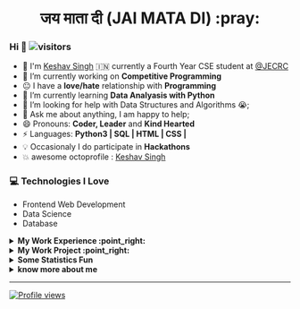 <!-- <div align='center'>
<h1>:sagittarius:<a href='https://keshavsingh4522.github.io/'>Keshav Singh</a></h1>:india:

</div> -->
<div align='center'><h1> जय माता दी (JAI MATA DI) :pray:</h1></div>
<!-- [![Linkedin Badge](https://img.shields.io/badge/-Keshav_Singh-blue?style=round-square&logo=Linkedin&logoColor=white&link=https://www.linkedin.com/in/keshavsingh4522)](https://www.linkedin.com/in/keshavsingh4522) [![Twitter Badge](https://img.shields.io/badge/-@Keshavsingh4522-1ca0f1?style=round-square&labelColor=1ca0f1&logo=twitter&logoColor=white&link=https://twitter.com/Keshavsingh4522)](https://twitter.com/Keshavsingh4522) [![Gmail Badge](https://img.shields.io/badge/-keshavsingh4522@gmail.com-c14438?style=round-square&logo=Gmail&logoColor=white&link=mailto:keshavsingh4522@gmail.com)](mailto:keshavsingh4522.com) -->

<!-- https://cdn.jsdelivr.net/npm/simple-icons@v3/icons/ -->
### Hi  👋  ![visitors](https://visitor-badge.glitch.me/badge?page_id=https://github.com/keshavsingh4522)
- :school: I'm [Keshav Singh](https://keshavsingh4522.github.io/)  :india: currently a Fourth Year CSE student at <a href="https://jecrcfoundation.com/">@JECRC  </a>
- 🔭 I’m currently working on  **Competitive Programming**
- :neutral_face: I have a **love/hate** relationship with **Programming**
- 🌱 I’m currently learning **Data Analyasis with Python**
- 🤔 I’m looking for help with Data Structures and Algorithms 😭;
- 💬 Ask me about anything, I am happy to help;
- 😄 Pronouns: **Coder, Leader** and **Kind Hearted**
- ⚡ Languages: **Python3 | SQL | HTML | CSS |**
- :bulb: Occasionaly I do participate in **Hackathons**
- :boom: awesome octoprofile : [Keshav Singh](https://octoprofile.now.sh/user?id=keshavsingh4522)

<!-- ### My Work Experience :point_right:

| Job Name | Roles & responsibilities | Duration |
| ----- | ------ | ----- |
| **Problem Setter(Procode)** | Setting Problems ranging from easy to medium and hard levels | March 2020 - Present | -->

### :computer: Technologies I Love
* Frontend Web Development
* Data Science
* Database


<details>
<summary><b> My Work Experience :point_right: </b></summary>
<table>
  <thead>
    <tr>
      <th>Job Name</th>
      <th>Roles & responsibilities</th>
      <th>Duration</th>
    </tr>
  </thead>
  <tbody>
    <tr>
      <td><b>Problem Setter(Procode)</b></td>
      <td>Setting Problems ranging from easy to medium and hard levels</td>
      <td>March 2020 - Present</td>
    </tr>
  </tbody>
</table>
</details>



<details>
<summary><b> My Work Project :point_right:</b></summary>
<table>
  <thead>
    <tr>
      <th>Project Name</th>
      <th>Skills used</th>
    </tr>
  </thead>
  <tbody>
    <tr>
      <td><a href='https://keshavsingh4522.github.io/Projects/Calculator/'>Calculator</a></td>
      <td>Html,Css</td>
    </tr>
    <tr>
      <td><a href='https://keshavsingh4522.github.io/Projects/Wordpad/'>Wordpad</a></td>
      <td>Html,Css,Javascript</td>
    </tr>
    <tr>
      <td><a href='https://keshavsingh4522.github.io/music-player/'>Music Player</a></td>
      <td>HTML,HTML5,CSS,CSS3,Javascript,jQuery</td>
    </tr>
    <tr>
      <td><a href="https://keshavsingh4522.github.io/Projects/switcher-app/">witcher app</a></td>
      <td>HTML,CSS,jQuery</td>
    </tr>
  </tbody>
</table>
</details>


<!-- ### Some Statistics Fun

![Keshav Singh's github stats](https://github-readme-stats.vercel.app/api/top-langs/?username=keshavsingh4522&theme=radical&hide_langs_below=4) ![Keshav Singh's TOp Langs](https://github-readme-stats.vercel.app/api?username=keshavsingh4522&show_icons=true&theme=radical) -->
<details>
<summary><b> Some Statistics Fun </b></summary>
<img src='https://github-readme-stats.vercel.app/api/top-langs/?username=keshavsingh4522&theme=radical&hide_langs_below=4'/>
<img src='https://github-readme-stats.vercel.app/api?username=keshavsingh4522&show_icons=true&theme=radical' />
</details>


<details>
<summary><b> know more about me </b></summary>
<br /><br />
<ul>
<li>Socila Media</li>
</ul>
 <a href="https://discord.gg/eDTmKjr" title='Discord' >
    <img align="left" alt="Keshav's Discord" src="https://img.icons8.com/fluent/32/000000/discord-new-logo.png" />
</a>
 <a href="https://twitter.com/Keshavsingh4522" title='Twitter'>
    <img align="left" alt="Keshav Singh | Twitter" src="https://img.icons8.com/fluent/32/000000/twitter.png" />
    <!-- <img src="https://img.icons8.com/fluent/48/000000/twitter.png"/> -->
</a>
 <a href="https://www.linkedin.com/in/keshavsingh4522/" title='Linkedin'>
    <img align="left" alt="Keshav's LinkdeIN" src="https://img.icons8.com/color/32/000000/linkedin.png" />
</a>
<a href="https://t.me/keshavsingh3197" title='Telegram'>
    <img align="left" alt="Keshav's Telegram" src="https://img.icons8.com/fluent/32/000000/telegram-app.png" />
</a>
<a href="https://www.instagram.com/keshavsingh3197/" title='Instagram'>
    <img align="left" alt="Keshav's Instagram" src="https://img.icons8.com/fluent/32/000000/instagram-new.png" />
</a>
<a href="https://www.reddit.com/user/keshavsingh4522/" title='reddit'>
    <img align="left" alt="Keshav's Reddit" width="32px" src="https://cdn.jsdelivr.net/npm/simple-icons@v3/icons/reddit.svg" />
</a>
<a href="https://www.facebook.com/keshavsingh4522/" title='Facebook'>
    <img align="left" alt="Keshav's facebook" src="https://img.icons8.com/fluent/32/000000/facebook-new.png" />
</a>
<a href="https://dev.to/keshavsingh4522" title='Dev'>
    <img align="left" alt="Keshav's Dev" width="32px" src="https://cdn.jsdelivr.net/npm/simple-icons@3.2.0/icons/dev-dot-to.svg" />
</a>
<a href="https://stackoverflow.com/users/11732730/keshav-singh" title='stackoverflow'>
    <img align="left" alt="Keshav's stackoverflow" src="https://img.icons8.com/color/32/000000/stackoverflow.png" />
</a>
<a href="https://medium.com/@keshavsingh4522" title='Medium'>
    <img align="left" alt="Keshav's Medium" width="32px" src="https://cdn.jsdelivr.net/npm/simple-icons@3.2.0/icons/medium.svg" />
</a>

 <br /><br />
 <ul>
 <li>Competitive Programming Profile</li>
 </ul>

<a href="https://www.hackerrank.com/keshavdev4522" title='Hackerrank'>
    <img align="left" alt="Keshav's hackerrank" width="32px" src="https://cdn.jsdelivr.net/npm/simple-icons@3.2.0/icons/hackerrank.svg" />
</a>
<a href="https://auth.geeksforgeeks.org/user/keshavsingh4522/practice/" title='geeksforgeeks'>
    <img align="left" alt="Keshav's geeksforgeeks" width="32px" src="https://cdn.jsdelivr.net/npm/simple-icons@3.2.0/icons/geeksforgeeks.svg" />
</a>
<a href="https://leetcode.com/keshavsingh4522/" title='Leetcode'>
    <img align="left" alt="Keshav's Leetcode" width="32px" src="https://cdn.jsdelivr.net/npm/simple-icons@v3/icons/leetcode.svg" />
</a>
<a href="https://www.codechef.com/users/keshavsingh452" title='Codechef'>
    <img align="left" alt="Keshav's Codechef" width="32px" src="https://cdn.jsdelivr.net/npm/simple-icons@v3/icons/codechef.svg" />
<a href="https://www.hackerearth.com/@keshavsingh4522" title='hackerearth'>
    <img align="left" alt="Keshav's hackerearth" width="32px" src="https://cdn.jsdelivr.net/npm/simple-icons@3.2.0/icons/hackerearth.svg" />
</a>
<a href="https://www.coursera.org/user/8542c0b39f262d511098469141e8dd70" title='Coursera'>
    <img align="left" alt="Keshav's Coursera" width="32px" src="https://cdn.jsdelivr.net/npm/simple-icons@3.2.0/icons/coursera.svg" />
</a>
<a href="https://www.datacamp.com/profile/keshavsinghcse21" title='Datacamp'>
    <img align="left" alt="Keshav's Datacamp" width="32px" src="https://cdn.jsdelivr.net/npm/simple-icons@3.2.0/icons/datacamp.svg" />
</a>
<a href="https://codepen.io/keshavsingh4522" title='Codepen'>
    <img align="left" alt="Keshav's Codepen" width="32px" src="https://cdn.jsdelivr.net/npm/simple-icons@3.2.0/icons/codepen.svg" />
</a>

<br /><br />
<ul>
<li>Some Music</li>
</ul>
<a href="https://soundcloud.com/keshav-singh-175228013/" title='soundcloud'>
    <img align="left" alt="Keshav's soundcloud" src="https://img.icons8.com/color/32/000000/soundcloud.png" />
</a>
<a href="https://open.spotify.com/user/p64n25ysv3ip9qyjovma7gval" title='spotify'>
    <img align="left" alt="Keshav's spotify" src="https://img.icons8.com/color/32/000000/spotify--v1.png" />
</a>
<br />
</details>
<!-- ### Connect with me :smiley:

- [![Linkedin Badge](https://img.shields.io/badge/-Linkedin-blue?style=round-square&logo=Linkedin&logoColor=white&link=https://www.linkedin.com/in/keshavsingh4522)](https://www.linkedin.com/in/keshavsingh4522)
- [![Gmail Badge](https://img.shields.io/badge/-Gmail.com-c14438?style=round-square&logo=Gmail&logoColor=white&link=mailto:keshavsingh4522@gmail.com)](mailto:keshavsingh4522.com)
- <a href="https://github.com/keshavsingh4522"><img src="https://img.shields.io/github/followers/keshavsingh4522.svg?label=GitHub&style=social" alt="GitHub"></a>
- <a href="https://twitter.com/Keshavsingh4522"><img src="https://img.shields.io/twitter/follow/Keshavsingh4522?label=Twitter&style=social" alt="Twitter"></a> -->


<!-- --- -->
****
[![Profile views](http://hits.dwyl.com/keshavsingh4522/keshavsingh4522.svg)](http://hits.dwyl.com/keshavsingh4522/keshavsingh4522)   

<!-- ![Profile views](https://gpvc.arturio.dev/keshavsingh4522) -->

<!-- <div align="center">
    <img alt="Name" style="display: inline;" src="https://img.shields.io/badge/name-Keshav_Singh-brightgreen">
    <img alt="Age" style="display: inline;" src="https://img.shields.io/badge/16-Feb">
    <img alt="Language" style="display: inline;" src="https://img.shields.io/badge/language-|python-blue|Programmer-green">
</div> -->
<!--
**keshavsingh4522/keshavsingh4522** is a ✨ _special_ ✨ repository because its `README.md` (this file) appears on your GitHub profile.

Here are some ideas to get you started:

- 🔭 I’m currently working on ...
- 🌱 I’m currently learning ...
- 👯 I’m looking to collaborate on ...
- 🤔 I’m looking for help with ...
- 💬 Ask me about ...
- 📫 How to reach me: ...
- 😄 Pronouns: ...
- ⚡ Fun fact: ...
-->
